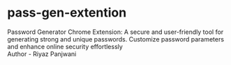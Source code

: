 # pass-gen-extention
Password Generator Chrome Extension: A secure and user-friendly tool for generating strong and unique passwords. Customize password parameters and enhance online security effortlessly<br>
Author - Riyaz Panjwani
